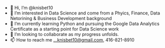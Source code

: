 - 👋 Hi, I’m @knisbet10
- 👀 I’m interested in Data Science and come from a Phyics, Finance, Data Netorining & Business Development background   
- 🌱 I’m currently learning Python and pursuing the Google Data Analytics Certificate as a starting point for Data Science work
- 💞️ I’m looking to collaborate as my progress unfolds.
- 📫 How to reach me ...knisbet10@gmail.com, 416-821-8910

<!---
knisbet10/knisbet10 is a ✨ special ✨ repository because its `README.md` (this file) appears on your GitHub profile.
You can click the Preview link to take a look at your changes.
--->
